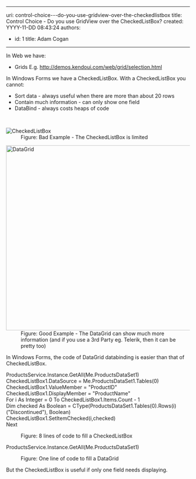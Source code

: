 

---
uri: control-choice---do-you-use-gridview-over-the-checkedlistbox
title: Control Choice - Do you use GridView over the CheckedListBox?
created: YYYY-11-DD 08:43:24
authors:
  - id: 1
    title: Adam Cogan
---




<span class='intro'> <div>In Web we have&#58;<br></div>
<ul><li>Grids E.g. <a href="http&#58;//demos.kendoui.com/web/grid/selection.html">http&#58;//demos.kendoui.com/web/grid/selection.html</a> <img title="You are now leaving SSW" src="http&#58;//www.ssw.com.au/ssw/images/external.gif" alt="" /></li></ul>
<div>In Windows Forms we have a CheckedListBox. With a CheckedListBox you cannot&#58;</div>
<ul><li>Sort data - always useful when there are more than about 20 rows</li>
<li>Contain much information - can only show one field</li>
<li>DataBind - always costs heaps of code</li></ul> </span>

​​
<dl class="badImage"><dt> <img alt="CheckedListBox" src="http&#58;//www.ssw.com.au/ssw/Standards/Rules/Images/UsingCheckedListBox.gif" /> </dt><dd>Figure&#58; Bad Example - The CheckedListBox is limited</dd></dl><dl class="goodImage"><dt> <img alt="DataGrid" src="http&#58;//www.ssw.com.au/ssw/Standards/Rules/Images/UsingDataGrid.gif" width="601" height="506" /> </dt><dd>Figure&#58; Good Example - The DataGrid can show much more information (and if you use a 3rd Party eg. Telerik, then it can be pretty too)</dd></dl><div>In Windows Forms, the code of DataGrid databinding is easier than that of CheckedListBox.</div><dl class="badCode"><dt><p>ProductsService.Instance.GetAll(Me.ProductsDataSet1)<br>CheckedListBox1.DataSource = Me.ProductsDataSet1.Tables(0)<br>CheckedListBox1.ValueMember = &quot;ProductID&quot;<br>CheckedListBox1.DisplayMember = &quot;ProductName&quot;<br>For i As Integer = 0 To CheckedListBox1.Items.Count - 1<br>Dim checked As Boolean = CType(ProductsDataSet1.Tables(0).Rows(i)(&quot;Discontinued&quot;), Boolean)<br>CheckedListBox1.SetItemChecked(i,checked)<br>Next ​<br></p></dt><dd>Figure&#58; 8 lines of code to fill a CheckedListBox</dd></dl><dl class="goodCode"><dt><p>ProductsService.Instance.GetAll(Me.ProductsDataSet1)</p></dt><dd>Figure&#58; One line of code to fill a DataGrid</dd></dl><div>But the CheckedListBox is useful if only one field needs displaying.</div>


